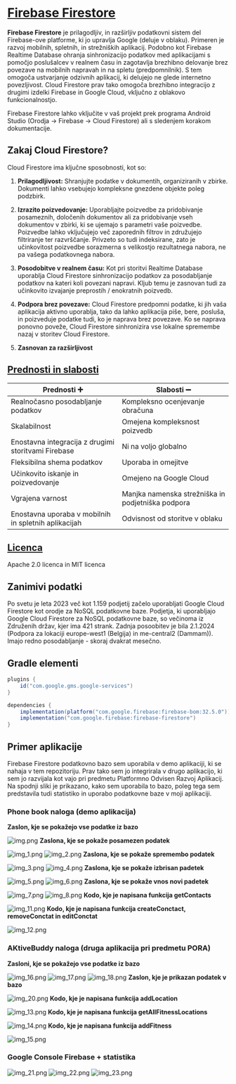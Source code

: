 # [Firebase Firestore](https://firebase.google.com/docs/firestore)
**Firebase Firestore** je prilagodljiv, in razširljiv podatkovni sistem del Firebase-ove platforme, ki jo upravlja Google (deluje v oblaku).
Primeren je razvoj mobilnih, spletnih, in strežniških aplikacij.
Podobno kot Firebase Realtime Database ohranja sinhronizacijo podatkov med aplikacijami s pomočjo poslušalcev v realnem času in zagotavlja brezhibno delovanje brez povezave na mobilnih napravah in na spletu (predpomnilnik).
S tem omogoča ustvarjanje odzivnih aplikacij, ki delujejo ne glede internetno povezljivost.
Cloud Firestore prav tako omogoča brezhibno integracijo z drugimi izdelki Firebase in Google Cloud, vključno z oblakovo funkcionalnostjo.

Firebase Firestore lahko vključite v vaš projekt prek programa Android Studio (Orodja -> Firebase -> Cloud Firestore) ali s sledenjem korakom dokumentacije.

## Zakaj Cloud Firestore?

Cloud Firestore ima ključne sposobnosti, kot so:
1. **Prilagodljivost:** Shranjujte podatke v dokumentih, organiziranih v zbirke. Dokumenti lahko vsebujejo kompleksne gnezdene objekte poleg podzbirk.

2. **Izrazito poizvedovanje:** Uporabljajte poizvedbe za pridobivanje posameznih, določenih dokumentov ali za pridobivanje vseh dokumentov v zbirki, ki se ujemajo s parametri vaše poizvedbe. Poizvedbe lahko vključujejo več zaporednih filtrov in združujejo filtriranje ter razvrščanje. Privzeto so tudi indeksirane, zato je učinkovitost poizvedbe sorazmerna s velikostjo rezultatnega nabora, ne pa vašega podatkovnega nabora.

3. **Posodobitve v realnem času:** Kot pri storitvi Realtime Database uporablja Cloud Firestore sinhronizacijo podatkov za posodabljanje podatkov na kateri koli povezani napravi. Kljub temu je zasnovan tudi za učinkovito izvajanje preprostih / enokratnih poizvedb.

4. **Podpora brez povezave:** Cloud Firestore predpomni podatke, ki jih vaša aplikacija aktivno uporablja, tako da lahko aplikacija piše, bere, posluša, in poizveduje podatke tudi, ko je naprava brez povezave. Ko se naprava ponovno poveže, Cloud Firestore sinhronizira vse lokalne spremembe nazaj v storitev Cloud Firestore.

5. **Zasnovan za razširljivost**


## [Prednosti in slabosti](https://blog.back4app.com/firebase-advantages-and-disadvantages/)

| Prednosti :heavy_plus_sign:                          | Slabosti :heavy_minus_sign:                       |
|------------------------------------------------------|---------------------------------------------------|
| Realnočasno posodabljanje podatkov                   | Kompleksno ocenjevanje obračuna                   |
| Skalabilnost                                         | Omejena kompleksnost poizvedb                     |
| Enostavna integracija z drugimi storitvami Firebase  | Ni na voljo globalno                              |
| Fleksibilna shema podatkov                           | Uporaba in omejitve                               |
| Učinkovito iskanje in poizvedovanje                  | Omejeno na Google Cloud                           |
| Vgrajena varnost                                     | Manjka namenska strežniška in podjetniška podpora |
| Enostavna uporaba v mobilnih in spletnih aplikacijah | Odvisnost od storitve v oblaku                    |

## [Licenca](https://github.com/firebase)
Apache 2.0 licenca in MIT licenca

## Zanimivi podatki

Po svetu je leta 2023 več kot 1.159 podjetij začelo uporabljati Google Cloud Firestore kot orodje za NoSQL podatkovne baze. Podjetja, ki uporabljajo Google Cloud Firestore za NoSQL podatkovne baze, so večinoma iz Združenih držav, kjer ima 421 strank.
Zadnja posoobitev je bila 2.1.2024 (Podpora za lokaciji europe-west1 (Belgija) in me-central2 (Dammam)). Imajo redno posodabljanje - skoraj dvakrat mesečno.

## Gradle elementi

```gradle
plugins {
    id("com.google.gms.google-services")
}

dependencies {
    implementation(platform("com.google.firebase:firebase-bom:32.5.0"))
    implementation("com.google.firebase:firebase-firestore")
}
```

## Primer aplikacije
Firebase Firestore podatkovno bazo sem uporabila v demo aplikaciji, ki se nahaja v tem repozitoriju. Prav tako sem jo integrirala v drugo aplikacijo, ki sem jo razvijala kot vajo pri predmetu Platformno Odvisen Razvoj Aplikacij.
Na spodnji sliki je prikazano, kako sem uporabila to bazo, poleg tega sem predstavila tudi statistiko in uporabo podatkovne baze v moji aplikaciji.

### Phone book naloga (demo aplikacija)

**Zaslon, kje se pokažejo vse podatke iz bazo**

![img.png](img.png)
**Zaslona, kje se pokaže posamezen podatek**

![img_1.png](img_1.png)
![img_2.png](img_2.png)
**Zaslona, kje se pokaže spremembo podatek**

![img_3.png](img_3.png)
![img_4.png](img_4.png)
**Zaslona, kje se pokaže izbrisan padetek**

![img_5.png](img_5.png)
![img_6.png](img_6.png)
**Zaslona, kje se pokaže vnos novi padetek**

![img_7.png](img_7.png)
![img_8.png](img_8.png)
**Kodo, kje je napisana funkcija getContacts**

![img_11.png](img_11.png)
**Kodo, kje je napisana funkcija createConctact, removeConctat in editConctat**

![img_12.png](img_12.png)

### AKtiveBuddy naloga (druga aplikacija pri predmetu PORA)
**Zasloni, kje se pokažejo vse podatke iz bazo**

![img_16.png](img_16.png)
![img_17.png](img_17.png)
![img_18.png](img_18.png)
**Zaslon, kje je prikazan podatek v bazo**

![img_20.png](img_20.png)
**Kodo, kje je napisana funkcija addLocation**

![img_13.png](img_13.png)
**Kodo, kje je napisana funkcija getAllFitnessLocations**

![img_14.png](img_14.png)
**Kodo, kje je napisana funkcija addFitness**

![img_15.png](img_15.png)

### Google Console Firebase + statistika

![img_21.png](img_21.png)
![img_22.png](img_22.png)
![img_23.png](img_23.png)


